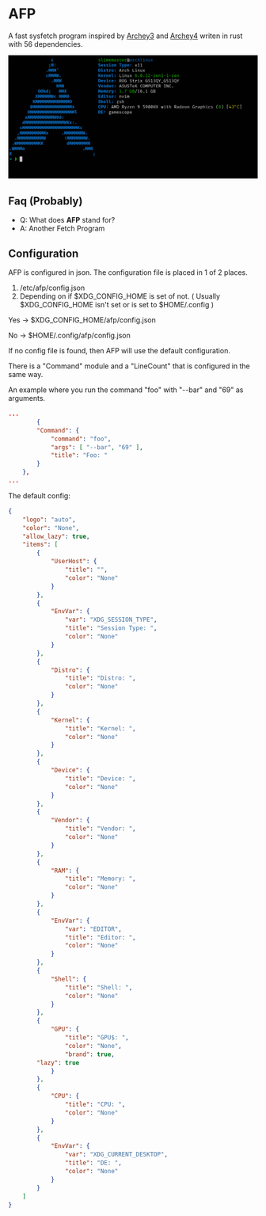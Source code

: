 # AFP
A fast sysfetch program inspired by [Archey3](https://github.com/lclarkmichalek/archey3) and [Archey4](https://github.com/HorlogeSkynet/archey4) writen in rust with 56 dependencies.

![Screenshot](https://github.com/Slimemaster0/afp/blob/main/screenshots/1.png)

## Faq (Probably)
- Q: What does **AFP** stand for?
- A: Another Fetch Program

## Configuration
AFP is configured in json.
The configuration file is placed in 1 of 2 places.
1. /etc/afp/config.json
2. Depending on if $XDG_CONFIG_HOME is set of not. ( Usually $XDG_CONFIG_HOME isn't set or is set to $HOME/.config )

  Yes -> $XDG_CONFIG_HOME/afp/config.json
  
  No  -> $HOME/.config/afp/config.json

If no config file is found, then AFP will use the default configuration.

There is a "Command" module and a "LineCount" that is configured in the same way.

An example where you run the command "foo" with "--bar" and "69" as arguments.
```json
...
        {
	    "Command": {
	    	"command": "foo",
	        "args": [ "--bar", "69" ],
	        "title": "Foo: "
	    }
	},
...
```

The default config:
```json
{
    "logo": "auto",
    "color": "None",
    "allow_lazy": true,
    "items": [
        {
            "UserHost": {
                "title": "",
                "color": "None"
            }
        },
        {
            "EnvVar": {
                "var": "XDG_SESSION_TYPE",
                "title": "Session Type: ",
                "color": "None"
            }
        },
        {
            "Distro": {
                "title": "Distro: ",
                "color": "None"
            }
        },
        {
            "Kernel": {
                "title": "Kernel: ",
                "color": "None"
            }
        },
        {
            "Device": {
                "title": "Device: ",
                "color": "None"
            }
        },
        {
            "Vendor": {
                "title": "Vendor: ",
                "color": "None"
            }
        },
        {
            "RAM": {
                "title": "Memory: ",
                "color": "None"
            }
        },
        {
            "EnvVar": {
                "var": "EDITOR",
                "title": "Editor: ",
                "color": "None"
            }
        },
        {
            "Shell": {
                "title": "Shell: ",
                "color": "None"
            }
        },
        {
            "GPU": {
                "title": "GPU$: ",
                "color": "None",
                "brand": true,
		"lazy": true
            }
        },
        {
            "CPU": {
                "title": "CPU: ",
                "color": "None"
            }
        },
        {
            "EnvVar": {
                "var": "XDG_CURRENT_DESKTOP",
                "title": "DE: ",
                "color": "None"
            }
        }
    ]
}
```
